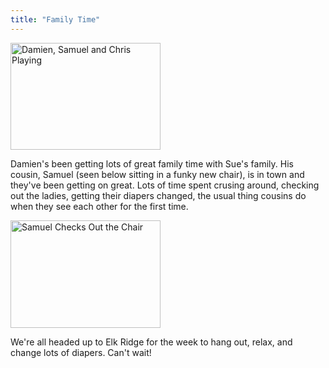 ```yaml
---
title: "Family Time"
---
```

<p><a href="http://www.flickr.com/photos/lemon/1083973110/" class="tt-flickr"><img src="http://farm2.static.flickr.com/1108/1083973110_e4544c421b_m.jpg" alt="Damien, Samuel and Chris Playing" width="240" height="171" border="0" /></a></p>
<p>Damien's been getting lots of great family time with Sue's family.  His cousin, Samuel (seen below sitting in a funky new chair), is in town and they've been getting on great.  Lots of time spent crusing around, checking out the ladies, getting their diapers changed, the usual thing cousins do when they see each other for the first time.</p>
<p><a href="http://www.flickr.com/photos/lemon/1083156899/" class="tt-flickr"><img src="http://farm2.static.flickr.com/1085/1083156899_9edc47925f_m.jpg" alt="Samuel Checks Out the Chair" width="240" height="172" border="0" /></a></p>
<p>We're all headed up to Elk Ridge for the week to hang out, relax, and change lots of diapers.  Can't wait!</p>
